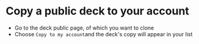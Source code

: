 # Copy a public deck to your account

* Go to the deck public page, of which you want to clone
* Choose `Copy to my account`and the deck's copy will appear in your list

